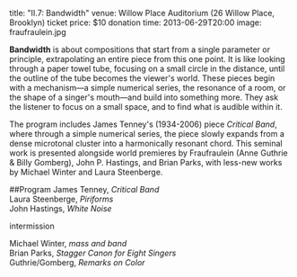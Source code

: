 title: "II.7: Bandwidth"
venue: Willow Place Auditorium (26 Willow Place, Brooklyn)
ticket price: $10 donation
time: 2013-06-29T20:00
image: fraufraulein.jpg

**Bandwidth** is about compositions that start from a single parameter or principle, extrapolating an entire piece from this one point. It is like looking through a paper towel tube, focusing on a small circle in the distance, until the outline of the tube becomes the viewer's world. These pieces begin with a mechanism—a simple numerical series, the resonance of a room, or the shape of a singer's mouth—and build into something more. They ask the listener to focus on a small space, and to find what is audible within it.

The program includes James Tenney's (1934-2006) piece *Critical Band*, where through a simple numerical series, the piece slowly expands from a dense microtonal cluster into a harmonically resonant chord. This seminal work is presented alongside world premieres by Fraufraulein (Anne Guthrie & Billy Gomberg), John P. Hastings, and Brian Parks, with less-new works by Michael Winter and Laura Steenberge.

##Program
James Tenney, *Critical Band*  
Laura Steenberge, *Piriforms*  
John Hastings, *White Noise*  

intermission

Michael Winter, *mass and band*  
Brian Parks, *Stagger Canon for Eight Singers*  
Guthrie/Gomberg, *Remarks on Color*  
